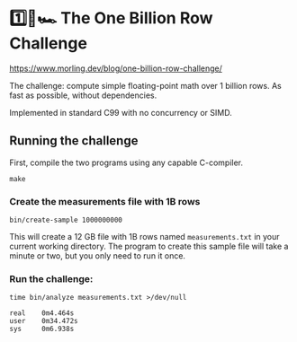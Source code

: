 # 1️⃣🐝🏎️ The One Billion Row Challenge

https://www.morling.dev/blog/one-billion-row-challenge/

The challenge: compute simple floating-point math over 1 billion rows. As fast as possible, without dependencies.

Implemented in standard C99 with no concurrency or SIMD.

## Running the challenge

First, compile the two programs using any capable C-compiler.

```
make
```

### Create the measurements file with 1B rows

```
bin/create-sample 1000000000
```

This will create a 12 GB file with 1B rows named `measurements.txt` in your current working directory. The program to create this sample file will take a minute or two, but you only need to run it once.

### Run the challenge:

```
time bin/analyze measurements.txt >/dev/null

real    0m4.464s
user    0m34.472s
sys     0m6.938s
```
